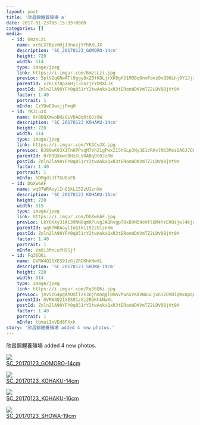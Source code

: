 ```yaml
---
layout: post
title: '欣昌錦鯉養殖場 a' 
date: 2017-01-23T05:15:33+0000 
categories: [] 
media:
  - id: 6mzsLzi
    name: xr6LX7BpzmHj13nozjYYhRXLJX
    description: 'SC_20170123_GOMORO-14cm'   
    height: 720
    width: 514
    type: image/jpeg
    link: https://i.imgur.com/6mzsLzi.jpg
    prevLoc: 5plV2qGNwATl9ggy8xZ0fK8LjrXK8gH31MOBqOnmFomzOxQ9KLhj9Y1JjxjEiR7N31nwMXumLEJk7qBPi9E2wJ93EJcVXl7G9kwOuWKwJGXV3EUm1Xv6A2G5CMPmzDmWx1sQKP4Wn2xMcB6gZzQvM0HJNjpO90DOCkZ6VBJJEjtMlQ4z3PPjTpKNmMp9LAsZjBBD9ZR3U7L9o4768qhYv4Pw1MvYImzQxRyVWZcPDNg1nQKZc6Xxl7AxLDcGJxM5MKBr
    parentId: xr6LX7BpzmHj13nozjYYhRXLJX
    postId: Znln2lA90YFY0q851rY2twAokxQxR3tERonWDKVmTZ2LDV08jVt9X
    factor: 1.40
    portrait: 1
    mInfo: CzYDwE9wxjjFmqH
  - id: YK3CuJX
    name: 0r8DQXmwoBHzGLVDABqOtOJz8W
    description: 'SC_20170123_KOHAKU-14cm'   
    height: 720
    width: 514
    type: image/jpeg
    link: https://i.imgur.com/YK3CuJX.jpg
    prevLoc: BJ8OwK03X1TnKPPxqM7VhZ1gPwxZ15hGLp3Ny3E1cRAvlN63MoiOA6J7ODOjIzM17YR5BOFYn9wNALBGfZXY0kZ6XLinWlQ11EK6cAlqozJ4KlhrN21z4ojgtQ33026981HLEwgz56KyCAPO0VORW6TyNrVkBYQwIj0XNkPPAzfD7mJL0nnXCzPZV7zZ5Ncx85prkVVBh92nj7AKBRFZzK71PPmJiW8JP19PyAFqVnN98x0LuwjvgZWvYLtYx0MljP7L
    parentId: 0r8DQXmwoBHzGLVDABqOtOJz8W
    postId: Znln2lA90YFY0q851rY2twAokxQxR3tERonWDKVmTZ2LDV08jVt9X
    factor: 1.40
    portrait: 1
    mInfo: hDMgdiJf7GU0sFD
  - id: DGXw6AF
    name: wq07WRAoylInG1kL152zU1znXm
    description: 'SC_20170123_KOHAKU-16cm'   
    height: 720
    width: 515
    type: image/jpeg
    link: https://i.imgur.com/DGXw6AF.jpg
    prevLoc: LkY0KXy31AC39NN0qmRPuvgJAQRvgpT0xB9MD9oVtlQM4YrEROijwl4kjojViJy7wG1x3MF05RDg9kNvS31LWn3z1wHvL32mRnrOIG26rPqE3NclVnMO3oXoFEgQknjX8OiNoNlVJRW7s2Q0PAr9B4SMErBLYWXGu76PNOgg2AfYlgkKGww3IXErgzXwPvfZL6oWk6QmI5WBYXBJVLfmwLxnynjvT8QYqB0XQYfDO5NrxYJquok8R7j8mYtR14NJgwvB
    parentId: wq07WRAoylInG1kL152zU1znXm
    postId: Znln2lA90YFY0q851rY2twAokxQxR3tERonWDKVmTZ2LDV08jVt9X
    factor: 1.40
    portrait: 1
    mInfo: Vm8i3MnLufH9Sjf
  - id: Fq36Q6i
    name: GVRW4Q21XES91zGj2RGKhkNwXL
    description: 'SC_20170123_SHOWA-19cm'   
    height: 720
    width: 514
    type: image/jpeg
    link: https://i.imgur.com/Fq36Q6i.jpg
    prevLoc: jmv5zG4pgAhOmllzE3njhmnqgl0mnvhwnxVKAVNouLjxn1ZOVDiqWxnpqAqkuLPNWVxYy5I9A6zJvWrQtWNQjxWRN3U1j6zXJRmRSQ957GwjoOiMloB1L6P2hEp9DkWW6LF9GMMEDkJwTwx3Egz4rDcqprjEqEEMFO4kP7ppr5sQO60G1yy2s0jlEm0or4fjLxYN6WqoUVDlKlgVPrtq6oDLjA9Nh4PjpGlOAOfQyGG8nyRXIQxko1gkPmcqBMR9JEWR
    parentId: GVRW4Q21XES91zGj2RGKhkNwXL
    postId: Znln2lA90YFY0q851rY2twAokxQxR3tERonWDKVmTZ2LDV08jVt9X
    factor: 1.40
    portrait: 1
    mInfo: tbmuiIxVEd8FXxk
story: '欣昌錦鯉養殖場 added 4 new photos.'  
---
```


欣昌錦鯉養殖場 added 4 new photos.


[//]: #media:  
<a href="https://i.imgur.com/6mzsLzi.jpg"><img class="postImage" src="https://i.imgur.com/6mzsLzih.jpg" />  
SC_20170123_GOMORO-14cm  
 </a>    

<a href="https://i.imgur.com/YK3CuJX.jpg"><img class="postImage" src="https://i.imgur.com/YK3CuJXh.jpg" />  
SC_20170123_KOHAKU-14cm  
 </a>    

<a href="https://i.imgur.com/DGXw6AF.jpg"><img class="postImage" src="https://i.imgur.com/DGXw6AFh.jpg" />  
SC_20170123_KOHAKU-16cm  
 </a>    

<a href="https://i.imgur.com/Fq36Q6i.jpg"><img class="postImage" src="https://i.imgur.com/Fq36Q6ih.jpg" />  
SC_20170123_SHOWA-19cm  
 </a>   
